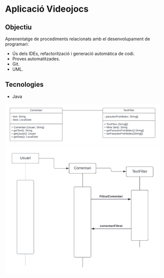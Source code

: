 Aplicació Videojocs
===================

Objectiu
--------

Aprenentatge de procediments relacionats amb el desenvolupament de programari:
- Ús dels IDEs, refactorització i generació automàtica de codi. 
- Proves automatitzades.
- Git.
- UML.

Tecnologies
-----------

- Java

![image 1](./diagrams/DiagramaClasse.png) 
![image 1](./diagrams/DiagramaJavi-Edgar.png) 
